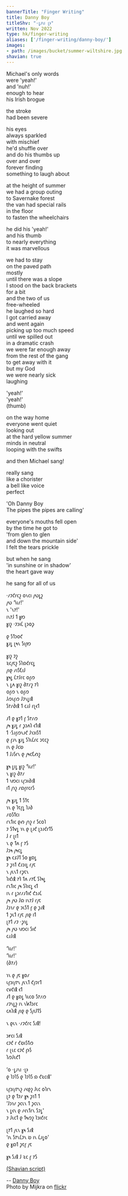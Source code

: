 ```yaml
---
bannerTitle: "Finger Writing" 
title: Danny Boy
titleShv: "·𐑛𐑨𐑯𐑦 𐑚𐑶"
written: Nov 2022
type: hk/finger-writing
aliases: ['/finger-writing/danny-boy/']
images:
- path: /images/bucket/summer-wiltshire.jpg
shavian: true
---
```


<div class="latin">

Michael's only words  
were 'yeah!'  
and 'nuh!'  
enough to hear  
his Irish brogue  

the stroke  
had been severe  

his eyes  
always sparkled  
with mischief  
he'd shuffle over  
and do his thumbs up  
over and over  
forever finding  
something to laugh about  

at the height of summer  
we had a group outing  
to Savernake forest  
the van had special rails  
in the floor  
to fasten the wheelchairs  

he did his 'yeah!'  
and his thumb  
to nearly everything  
it was marvellous  

we had to stay  
on the paved path  
mostly  
until there was a slope   
I stood on the back brackets  
for a bit  
and the two of us  
free-wheeled  
he laughed so hard  
I got carried away  
and went again  
picking up too much speed  
until we spilled out  
in a dramatic crash  
we were far enough away  
from the rest of the gang  
to get away with it  
but my God  
we were nearly sick  
laughing  

'yeah!'  
'yeah!'  
(thumb)  

on the way home  
everyone went quiet  
looking out  
at the hard yellow summer  
minds in neutral    
looping with the swifts    

and then Michael sang!  

really sang  
like a chorister  
a bell like voice  
perfect  

'Oh Danny Boy  
The pipes the pipes are calling'  

everyone's mouths fell open  
by the time he got to  
'from glen to glen  
and down the mountain side'  
I felt the tears prickle   

but when he sang  
'in sunshine or in shadow'  
the heart gave way  

he sang for all of us  


</div>

<div class="shavian">

·𐑥𐑲𐑒𐑩𐑤𐑟 𐑴𐑯𐑤𐑦 𐑢𐑻𐑛𐑟  
𐑢𐑻 ‘𐑘𐑧𐑩!'  
𐑯 '𐑯𐑳!'  
𐑦𐑯𐑳𐑓 𐑑 𐑣𐑽  
𐑣𐑦𐑟 ·𐑲𐑮𐑦𐑖 𐑚𐑮𐑴𐑜  

𐑞 𐑕𐑑𐑮𐑴𐑒  
𐑣𐑨𐑛 𐑚𐑰𐑯 𐑕𐑦𐑝𐑽  

𐑣𐑦𐑟 𐑲𐑟  
𐑷𐑤𐑢𐑱𐑟 𐑕𐑐𐑸𐑒𐑩𐑤𐑛  
𐑢𐑦𐑞 𐑥𐑦𐑕𐑗𐑦𐑓  
𐑣𐑰𐑛 𐑖𐑳𐑓𐑩𐑤 𐑴𐑝𐑼  
𐑯 𐑛𐑵 𐑣𐑦𐑟 𐑔𐑳𐑥𐑟 𐑳𐑐  
𐑴𐑝𐑼 𐑯 𐑴𐑝𐑼  
𐑓𐑼𐑧𐑝𐑼 𐑓𐑲𐑯𐑛𐑦𐑙  
𐑕𐑳𐑥𐑔𐑦𐑙 𐑑 𐑤𐑨𐑓 𐑩𐑚𐑬𐑑  

𐑨𐑑 𐑞 𐑣𐑲𐑑 𐑝 𐑕𐑳𐑥𐑼  
𐑢𐑰 𐑣𐑨𐑛 𐑩 𐑜𐑮𐑵𐑐 𐑬𐑑𐑦𐑙  
𐑑 ·𐑕𐑨𐑝𐑼𐑯𐑨𐑒 𐑓𐑪𐑮𐑦𐑕𐑑  
𐑞 𐑝𐑨𐑯 𐑣𐑨𐑛 𐑕𐑐𐑧𐑖𐑩𐑤 𐑮𐑱𐑤𐑟  
𐑦𐑯 𐑞 𐑓𐑤𐑹  
𐑑 𐑓𐑨𐑕𐑩𐑯 𐑞 𐑢𐑰𐑤𐑗𐑺𐑟  

𐑣𐑰 𐑛𐑦𐑛 𐑣𐑦𐑟 ‘𐑘𐑧𐑩!'  
𐑯 𐑣𐑦𐑟 𐑔𐑳𐑥  
𐑑 𐑯𐑽𐑤𐑦 𐑧𐑝𐑮𐑦𐑔𐑦𐑙  
𐑦𐑑 𐑢𐑪𐑟 𐑥𐑸𐑝𐑩𐑤𐑩𐑕  

𐑢𐑰 𐑣𐑨𐑛 𐑑 𐑕𐑑𐑱  
𐑪𐑯 𐑞 𐑐𐑱𐑝𐑛 𐑐𐑨𐑔  
𐑥𐑴𐑕𐑑𐑤𐑦  
𐑩𐑯𐑑𐑦𐑤 𐑞𐑺 𐑢𐑪𐑟 𐑩 𐑕𐑤𐑴𐑐  
𐑲 𐑕𐑑𐑫𐑛 𐑪𐑯 𐑞 𐑚𐑨𐑒 𐑚𐑮𐑨𐑒𐑩𐑑𐑕  
𐑓 𐑩 𐑚𐑦𐑑  
𐑯 𐑞 𐑑𐑵 𐑝 𐑳𐑕  
𐑓𐑮𐑰 𐑢𐑰𐑤𐑛  
𐑣𐑰 𐑤𐑭𐑓𐑑 𐑕𐑴 𐑣𐑸𐑛  
𐑲 𐑜𐑪𐑑 𐑒𐑨𐑮𐑦𐑛 𐑩𐑢𐑱  
𐑯 𐑢𐑧𐑯𐑑 𐑩𐑜𐑱𐑯  
𐑐𐑦𐑒𐑦𐑙 𐑳𐑐 𐑑𐑵 𐑥𐑳𐑗 𐑕𐑐𐑰𐑛  
𐑩𐑯𐑑𐑦𐑤 𐑢𐑰 𐑕𐑐𐑦𐑤𐑛 𐑬𐑑  
𐑦𐑯 𐑩 𐑛𐑮𐑩𐑥𐑨𐑑𐑦𐑒 𐑒𐑮𐑨𐑖  
𐑢𐑰 𐑢𐑻 𐑓𐑸 𐑦𐑯𐑳𐑓 𐑩𐑢𐑱  
𐑓𐑮𐑪𐑥 𐑞 𐑮𐑧𐑕𐑑 𐑝 𐑞 𐑜𐑨𐑙  
𐑑 𐑜𐑧𐑑 𐑩𐑢𐑱 𐑢𐑦𐑞 𐑦𐑑  
𐑚𐑳𐑑 𐑥𐑲 ·𐑜𐑪𐑛  
𐑢𐑰 𐑢𐑻 𐑯𐑽𐑤𐑦 𐑕𐑦𐑒  
𐑤𐑨𐑓𐑦𐑙  

‘𐑘𐑧𐑩!'  
‘𐑘𐑧𐑩!'  
(𐑔𐑳𐑥)  

𐑪𐑯 𐑞 𐑢𐑱 𐑣𐑴𐑥  
𐑧𐑝𐑮𐑦𐑢𐑳𐑯 𐑢𐑧𐑯𐑑 𐑒𐑢𐑲𐑩𐑑  
𐑤𐑫𐑒𐑦𐑙 𐑬𐑑  
𐑨𐑑 𐑞 𐑣𐑸𐑛 𐑘𐑧𐑤𐑴 𐑕𐑳𐑥𐑼  
𐑥𐑲𐑯𐑛𐑟 𐑦𐑯 𐑯𐑿𐑑𐑮𐑩𐑤  
𐑤𐑵𐑐𐑦𐑙 𐑢𐑦𐑞 𐑞 𐑕𐑢𐑦𐑓𐑑𐑕  

𐑯 𐑞𐑧𐑯 ·𐑥𐑲𐑒𐑩𐑤 𐑕𐑨𐑙!  

𐑮𐑾𐑤𐑦 𐑕𐑨𐑙  
𐑤𐑲𐑒 𐑩 𐑒𐑹𐑦𐑕𐑑𐑼  
𐑩 𐑚𐑧𐑤 𐑤𐑲𐑒 𐑝𐑶𐑕  
𐑐𐑼𐑓𐑧𐑒𐑑  

‘𐑴 ·𐑛𐑨𐑯𐑦 ·𐑚𐑶  
𐑞 𐑐𐑲𐑐𐑕 𐑞 𐑐𐑲𐑐𐑕 𐑸 𐑒𐑷𐑤𐑦𐑙'  

𐑧𐑝𐑮𐑦𐑢𐑳𐑯𐑟 𐑥𐑬𐑞𐑟 𐑓𐑧𐑤 𐑴𐑐𐑩𐑯  
𐑚𐑲 𐑞 𐑑𐑲𐑥 𐑣𐑰 𐑜𐑪𐑑 𐑑  
‘𐑓𐑮𐑪𐑥 𐑜𐑤𐑧𐑯 𐑑 𐑜𐑤𐑧𐑯  
𐑯 𐑛𐑬𐑯 𐑞 𐑥𐑬𐑯𐑑𐑩𐑯 𐑕𐑲𐑛'  
𐑲 𐑓𐑧𐑤𐑑 𐑞 𐑑𐑰𐑼𐑟 𐑐𐑮𐑦𐑒𐑩𐑤  

𐑚𐑳𐑑 𐑢𐑧𐑯 𐑣𐑰 𐑕𐑨𐑙  
‘𐑦𐑯 𐑕𐑳𐑯𐑖𐑲𐑯 𐑹 𐑦𐑯 𐑖𐑨𐑛𐑴'  
𐑞 𐑣𐑸𐑑 𐑜𐑱𐑝 𐑢𐑱  

𐑣𐑰 𐑕𐑨𐑙 𐑓 𐑷𐑤 𐑝 𐑳𐑕

[(Shavian script)](/shavian/intro)

</div>

--
[Danny Boy](https://en.wikipedia.org/wiki/Danny_Boy)  
Photo by Mijkra on [flickr](https://www.flickr.com/photos/mijkra/6904624977/)
 
